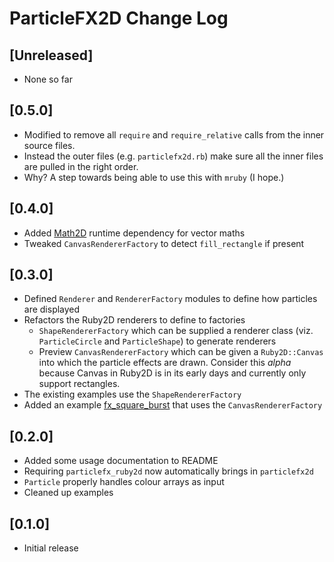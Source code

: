 # ParticleFX2D Change Log

## [Unreleased]

- None so far

## [0.5.0]

- Modified to remove all `require` and `require_relative` calls from the inner source files.
- Instead the outer files (e.g. `particlefx2d.rb`) make sure all the inner files are pulled in the right order.
- Why? A step towards being able to use this with `mruby` (I hope.)

## [0.4.0]

- Added [Math2D](https://github.com/UalaceCafe/math2d) runtime dependency for vector maths
- Tweaked `CanvasRendererFactory` to detect `fill_rectangle` if present

## [0.3.0]

- Defined `Renderer` and `RendererFactory` modules to define how particles are displayed
- Refactors the Ruby2D renderers to define to factories
  - `ShapeRendererFactory` which can be supplied a renderer class (viz. `ParticleCircle` and `ParticleShape`) to generate renderers
  - Preview `CanvasRendererFactory` which can be given a `Ruby2D::Canvas` into which the particle effects are drawn. Consider this _alpha_ because Canvas in Ruby2D is in its early days and currently only support rectangles.
- The existing examples use the `ShapeRendererFactory`
- Added an example [fx_square_burst](example/ruby2d/fx_square_burst.rb) that uses the `CanvasRendererFactory`

## [0.2.0]

- Added some usage documentation to README
- Requiring `particlefx_ruby2d` now automatically brings in `particlefx2d`
- `Particle` properly handles colour arrays as input
- Cleaned up examples

## [0.1.0]

- Initial release
